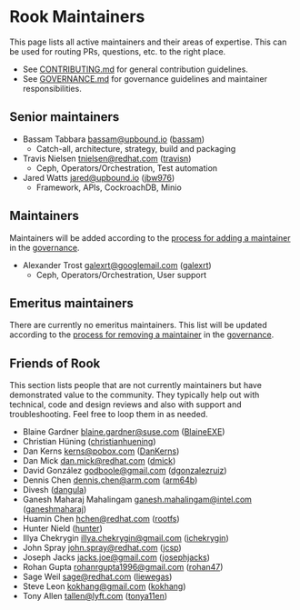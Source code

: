 # Rook Maintainers

This page lists all active maintainers and their areas of expertise. This can be used for routing PRs, questions, etc. to the right place.

* See [CONTRIBUTING.md](CONTRIBUTING.md) for general contribution guidelines.
* See [GOVERNANCE.md](GOVERNANCE.md) for governance guidelines and maintainer responsibilities.

## Senior maintainers

* Bassam Tabbara <bassam@upbound.io> ([bassam](https://github.com/bassam))
  * Catch-all, architecture, strategy, build and packaging
* Travis Nielsen <tnielsen@redhat.com> ([travisn](https://github.com/travisn))
  * Ceph, Operators/Orchestration, Test automation
* Jared Watts <jared@upbound.io> ([jbw976](https://github.com/jbw976))
  * Framework, APIs, CockroachDB, Minio

## Maintainers

Maintainers will be added according to the [process for adding a maintainer](GOVERNANCE.md#becoming-a-maintainer) in the [governance](GOVERNANCE.md).

* Alexander Trost <galexrt@googlemail.com> ([galexrt](https://github.com/galexrt))
  * Ceph, Operators/Orchestration, User support

## Emeritus maintainers

There are currently no emeritus maintainers.  This list will be updated according to the [process for removing a maintainer](GOVERNANCE.md#removing-a-maintainer) in the [governance](GOVERNANCE.md).

## Friends of Rook

This section lists people that are not currently maintainers but have demonstrated value to the community.
They typically help out with technical, code and design reviews and also with support and troubleshooting.
Feel free to loop them in as needed.

* Blaine Gardner <blaine.gardner@suse.com> ([BlaineEXE](https://github.com/BlaineEXE))
* Christian Hüning ([christianhuening](https://github.com/christianhuening))
* Dan Kerns <kerns@pobox.com> ([DanKerns](https://github.com/DanKerns))
* Dan Mick <dan.mick@redhat.com> ([dmick](https://github.com/dmick))
* David González <godboole@gmail.com> ([dgonzalezruiz](https://github.com/dgonzalezruiz))
* Dennis Chen <dennis.chen@arm.com> ([arm64b](https://github.com/arm64b))
* Divesh ([dangula](https://github.com/dangula))
* Ganesh Maharaj Mahalingam <ganesh.mahalingam@intel.com> ([ganeshmaharaj](https://github.com/ganeshmaharaj))
* Huamin Chen <hchen@redhat.com> ([rootfs](https://github.com/rootfs))
* Hunter Nield ([hunter](https://github.com/hunter))
* Illya Chekrygin <illya.chekrygin@gmail.com> ([ichekrygin](https://github.com/ichekrygin))
* John Spray <john.spray@redhat.com> ([jcsp](https://github.com/jcsp))
* Joseph Jacks <jacks.joe@gmail.com> ([josephjacks](https://github.com/josephjacks))
* Rohan Gupta <rohanrgupta1996@gmail.com> ([rohan47](https://github.com/rohan47))
* Sage Weil <sage@redhat.com> ([liewegas](https://github.com/liewegas))
* Steve Leon <kokhang@gmail.com> ([kokhang](https://github.com/kokhang))
* Tony Allen <tallen@lyft.com> ([tonya11en](https://github.com/tonya11en))
